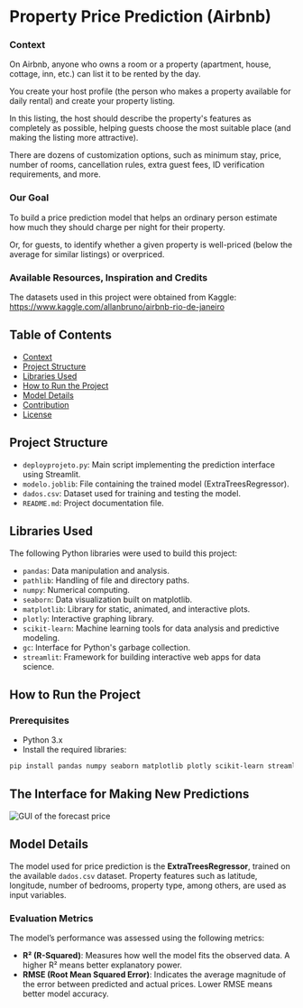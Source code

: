 # Property Price Prediction (Airbnb)

### Context

On Airbnb, anyone who owns a room or a property (apartment, house, cottage, inn, etc.) can list it to be rented by the day.

You create your host profile (the person who makes a property available for daily rental) and create your property listing.

In this listing, the host should describe the property's features as completely as possible, helping guests choose the most suitable place (and making the listing more attractive).

There are dozens of customization options, such as minimum stay, price, number of rooms, cancellation rules, extra guest fees, ID verification requirements, and more.

### Our Goal

To build a price prediction model that helps an ordinary person estimate how much they should charge per night for their property.

Or, for guests, to identify whether a given property is well-priced (below the average for similar listings) or overpriced.

### Available Resources, Inspiration and Credits

The datasets used in this project were obtained from Kaggle: https://www.kaggle.com/allanbruno/airbnb-rio-de-janeiro

## Table of Contents

- [Context](#context)
- [Project Structure](#project-structure)
- [Libraries Used](#libraries-used)
- [How to Run the Project](#how-to-run-the-project)
- [Model Details](#model-details)
- [Contribution](#contribution)
- [License](#license)

## Project Structure

- `deployprojeto.py`: Main script implementing the prediction interface using Streamlit.
- `modelo.joblib`: File containing the trained model (ExtraTreesRegressor).
- `dados.csv`: Dataset used for training and testing the model.
- `README.md`: Project documentation file.

## Libraries Used

The following Python libraries were used to build this project:

- `pandas`: Data manipulation and analysis.
- `pathlib`: Handling of file and directory paths.
- `numpy`: Numerical computing.
- `seaborn`: Data visualization built on matplotlib.
- `matplotlib`: Library for static, animated, and interactive plots.
- `plotly`: Interactive graphing library.
- `scikit-learn`: Machine learning tools for data analysis and predictive modeling.
- `gc`: Interface for Python's garbage collection.
- `streamlit`: Framework for building interactive web apps for data science.

## How to Run the Project

### Prerequisites

- Python 3.x
- Install the required libraries:

```bash
pip install pandas numpy seaborn matplotlib plotly scikit-learn streamlit joblib
```

## The Interface for Making New Predictions
![GUI of the forecast price](https://github.com/gabriellemosc/Rental-Price-Prediction/blob/main/Captura%20de%20tela%202024-08-25%20151801.png)

## Model Details

The model used for price prediction is the **ExtraTreesRegressor**, trained on the available `dados.csv` dataset. Property features such as latitude, longitude, number of bedrooms, property type, among others, are used as input variables.

### Evaluation Metrics

The model’s performance was assessed using the following metrics:

- **R² (R-Squared)**: Measures how well the model fits the observed data. A higher R² means better explanatory power.
- **RMSE (Root Mean Squared Error)**: Indicates the average magnitude of the error between predicted and actual prices. Lower RMSE means better model accuracy.
